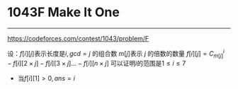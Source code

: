 # 1043F Make It One
***
https://codeforces.com/contest/1043/problem/F

设：$f[i][j]$表示长度是$i,gcd=j$ 的组合数
$m[j]$表示 $j$ 的倍数的数量
$f[i][j]=C_{m[j]}^i-f[i][2\times j]-f[i][3\times j]...-f[i][n\times j]$
可以证明$i$的范围是$1\leq i \leq7$
* 当$f[i][1] \gt 0,ans=i$